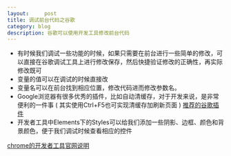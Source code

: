 ```yaml
---
layout:     post
title: 调试前台代码之谷歌    
category: blog
description: 谷歌可以使用开发工具修改前台代码
---
```

- 有时候我们调试一些功能的时候，如果只需要在前台进行一些简单的修改，可以直接在谷歌调试工具上进行修改保存，然后快捷验证修改的正确性，再实际修改既可
- 变量的值可以在调试的时候直接改
- 变量名可以在前台找到相应位置，修改代码进而修改参数名。
- Google浏览器有很多优秀的插件，比如自动清缓存，对于开发来说，是非常便利的一件事 ( 其实使用Ctrl+F5也可实现清缓存加刷新页面 ) 
[推荐的谷歌插件](https://jevua.github.io/google-chrome-extension)
- 开发者工具中Elements下的Styles可以给我们添加一些阴影、边框、颜色和背景颜色，便于我们调试时候查看相应的控件


[chrome的开发者工具官网说明](https://developers.google.com/web/tools/chrome-devtools/?hl=zh-cn)